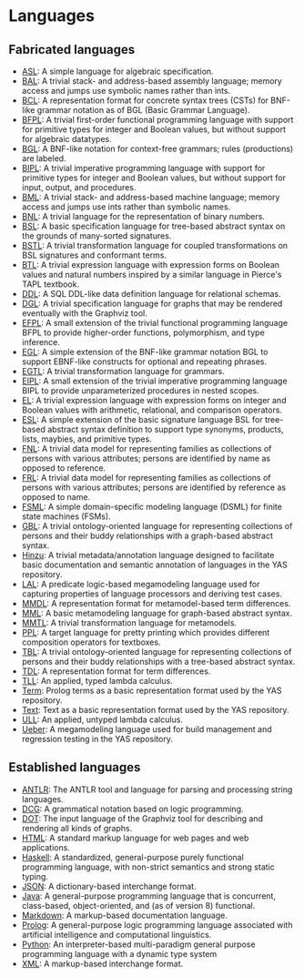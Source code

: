 # Languages

## Fabricated languages
* [ASL](languages/asl.html): A simple language for algebraic specification.
* [BAL](languages/bal.html): A trivial stack- and address-based assembly language; memory access and jumps use symbolic names rather than ints.
* [BCL](languages/bcl.html): A representation format for concrete syntax trees (CSTs) for BNF-like grammar notation as of BGL (Basic Grammar Language).
* [BFPL](languages/bfpl.html): A trivial first-order functional programming language with support for primitive types for integer and Boolean values, but without support for algebraic datatypes.
* [BGL](languages/bgl.html): A BNF-like notation for context-free grammars; rules (productions) are labeled.
* [BIPL](languages/bipl.html): A trivial imperative programming language with support for primitive types for integer and Boolean values, but without support for input, output, and procedures.
* [BML](languages/bml.html): A trivial stack- and address-based machine language; memory access and jumps use ints rather than symbolic names.
* [BNL](languages/bnl.html): A trivial language for the representation of binary numbers.
* [BSL](languages/bsl.html): A basic specification language for tree-based abstract syntax on the grounds of many-sorted signatures.
* [BSTL](languages/bstl.html): A trivial transformation language for coupled transformations on BSL signatures and conformant terms.
* [BTL](languages/btl.html): A trivial expression language with expression forms on Boolean values and natural numbers inspired by a similar language in Pierce's TAPL textbook.
* [DDL](languages/ddl.html): A SQL DDL-like data definition language for relational schemas.
* [DGL](languages/dgl.html): A trivial specification language for graphs that may be rendered eventually with the Graphviz tool.
* [EFPL](languages/efpl.html): A small extension of the trivial functional programming language BFPL to provide higher-order functions, polymorphism, and type inference.
* [EGL](languages/egl.html): A simple extension of the BNF-like grammar notation BGL to support EBNF-like constructs for optional and repeating phrases.
* [EGTL](languages/egtl.html): A trivial transformation language for grammars.
* [EIPL](languages/eipl.html): A small extension of the trivial imperative programming language BIPL to provide unparameterized procedures in nested scopes.
* [EL](languages/el.html): A trivial expression language with expression forms on integer and Boolean values with arithmetic, relational, and comparison operators.
* [ESL](languages/esl.html): A simple extension of the basic signature language BSL for tree-based abstract syntax definition to support type synonyms, products, lists, maybies, and primitive types.
* [FNL](languages/fnl.html): A trivial data model for representing families as collections of persons with various attributes; persons are identified by name as opposed to reference.
* [FRL](languages/frl.html): A trivial data model for representing families as collections of persons with various attributes; persons are identified by reference as opposed to name.
* [FSML](languages/fsml.html): A simple domain-specific modeling language (DSML) for finite state machines (FSMs).
* [GBL](languages/gbl.html): A trivial ontology-oriented language for representing collections of persons and their buddy relationships with a graph-based abstract syntax.
* [Hinzu](languages/hinzu.html): A trivial metadata/annotation language designed to facilitate basic documentation and semantic annotation of languages in the YAS repository.
* [LAL](languages/lal.html): A predicate logic-based megamodeling language used for capturing properties of language processors and deriving test cases.
* [MMDL](languages/mmdl.html): A representation format for metamodel-based term differences.
* [MML](languages/mml.html): A basic metamodeling language for graph-based abstract syntax.
* [MMTL](languages/mmtl.html): A trivial transformation language for metamodels.
* [PPL](languages/ppl.html): A target language for pretty printing which provides different composition operators for textboxes.
* [TBL](languages/tbl.html): A trivial ontology-oriented language for representing collections of persons and their buddy relationships with a tree-based abstract syntax.
* [TDL](languages/tdl.html): A representation format for term differences.
* [TLL](languages/tll.html): An applied, typed lambda calculus.
* [Term](languages/term.html): Prolog terms as a basic representation format used by the YAS repository.
* [Text](languages/text.html): Text as a basic representation format used by the YAS repository.
* [ULL](languages/ull.html): An applied, untyped lambda calculus.
* [Ueber](languages/ueber.html): A megamodeling language used for build management and regression testing in the YAS repository.

## Established languages
* [ANTLR](languages/antlr.html): The ANTLR tool and language for parsing and processing string languages.
* [DCG](languages/dcg.html): A grammatical notation based on logic programming.
* [DOT](languages/dot.html): The input language of the Graphviz tool for describing and rendering all kinds of graphs.
* [HTML](languages/html.html): A standard markup language for web pages and web applications.
* [Haskell](languages/haskell.html): A standardized, general-purpose purely functional programming language, with non-strict semantics and strong static typing.
* [JSON](languages/json.html): A dictionary-based interchange format.
* [Java](languages/java.html): A general-purpose programming language that is concurrent, class-based, object-oriented, and (as of version 8) functional.
* [Markdown](languages/markdown.html): A markup-based documentation language.
* [Prolog](languages/prolog.html): A general-purpose logic programming language associated with artificial intelligence and computational linguistics.
* [Python](languages/python.html): An interpreter-based multi-paradigm general purpose programming language with a dynamic type system
* [XML](languages/xml.html): A markup-based interchange format.

